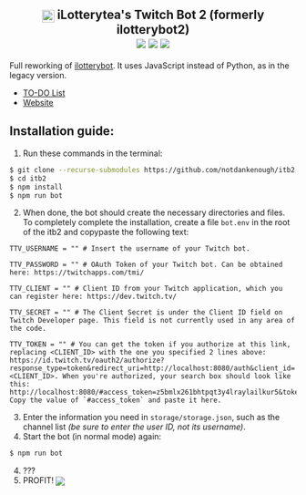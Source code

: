 <div align="center">
        <h2><img src="https://cdn.frankerfacez.com/emote/675001/1" style="vertical-align:middle;" width="22"> iLotterytea's Twitch Bot 2 (formerly ilotterybot2)
        <br>
        <img src="https://wakatime.com/badge/user/09f67b1c-0691-482a-a1d4-e4751e6962de/project/c3f899b4-ca47-46c7-9838-3548f0a9546f.svg?style=plastic">
        <img src="https://img.shields.io/github/license/notdankenough/itb2?style=plastic">
        <img src="https://img.shields.io/github/package-json/v/notdankenough/itb2?style=plastic">
        </h2>
</div>

Full reworking of [ilotterybot](https://github.com/notdankenough/ilotterybot). It uses JavaScript instead of Python, as in the legacy version.
+ [TO-DO List](https://github.com/NotDankEnough/iLotteryteaLive/projects/1)
+ [Website](https://bot.hmmtodayiwill.ru/)

## Installation guide:
1. Run these commands in the terminal:
```bash
$ git clone --recurse-submodules https://github.com/notdankenough/itb2.git
$ cd itb2
$ npm install
$ npm run bot
```
<!-- $ sudo chmod +x ./index.js
$ ./index.js --install -->
2. When done, the bot should create the necessary directories and files. To completely complete the installation, create a file `bot.env` in the root of the itb2 and copypaste the following text:
```env
TTV_USERNAME = "" # Insert the username of your Twitch bot.

TTV_PASSWORD = "" # OAuth Token of your Twitch bot. Can be obtained here: https://twitchapps.com/tmi/

TTV_CLIENT = "" # Client ID from your Twitch application, which you can register here: https://dev.twitch.tv/

TTV_SECRET = "" # The Сlient Secret is under the Client ID field on Twitch Developer page. This field is not currently used in any area of the code.

TTV_TOKEN = "" # You can get the token if you authorize at this link, replacing <CLIENT_ID> with the one you specified 2 lines above: https://id.twitch.tv/oauth2/authorize?response_type=token&redirect_uri=http://localhost:8080/auth&client_id=<CLIENT_ID>. When you're authorized, your search box should look like this: http://localhost:8080/#access_token=z5bmlx261bhtpqt3y4lraylailkur5&token_type=bearer. Copy the value of `#access_token` and paste it here.
```
3. Enter the information you need in `storage/storage.json`, such as the channel list *(be sure to enter the user ID, not its username)*.
3. Start the bot (in normal mode) again:
```bash
$ npm run bot
```
4. ???
5. PROFIT! <img src="https://cdn.7tv.app/emote/617539105ff09767de2a221c/1x" style="vertical-align:middle;">